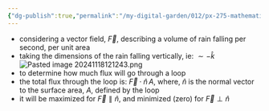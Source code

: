 ```yaml
---
{"dg-publish":true,"permalink":"/my-digital-garden/012/px-275-mathematical-methods/d-vector-integration/d4-vector-surface-area/px-275-d4a-flux-of-a-vector-field-through-a-loop/","created":"2024-11-25T10:50:32.000+00:00","updated":"2024-11-26T10:05:58.918+00:00"}
---
```


- considering a vector field, $\vec F$, describing a volume of rain falling per second, per unit area
- taking the dimensions of the rain falling vertically, ie: $\sim - \hat k$
![Pasted image 20241118121243.png](/img/user/pics/Pasted%20image%2020241118121243.png)
- to determine how much flux will go through a loop
- the total flux through the loop is: $\vec F \cdot \hat n \, A$, where, $\hat n$ is the normal vector to the surface area, $A$, defined by the loop
- it will be maximized for $\vec F \parallel \hat n$, and minimized (zero) for $\vec F \perp \hat n$
